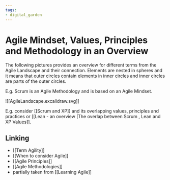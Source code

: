 ```yaml
---
tags: 
- digital_garden
---
```

# Agile Mindset, Values, Principles and Methodology in an Overview
The following pictures provides an overview for different terms from the Agile Landscape and their connection. Elements are nested in spheres and it means that outer circles contain elements in inner circles and inner circles are parts of the outer circles.

E.g. Scrum is an Agile Methodology and is based on an Agile Mindset.

![[AgileLandscape.excalidraw.svg]]

E.g. consider [[Scrum and XP]] and its overlapping values, principles and practices or [[Lean - an overview |The overlap between Scrum , Lean and XP Values]].


## Linking
+ [[Term Agility]]
+ [[When to consider Agile]]
+ [[Agile Principles]]
+ [[Agile Methodologies]]
+ partially taken from [[Learning Agile]]